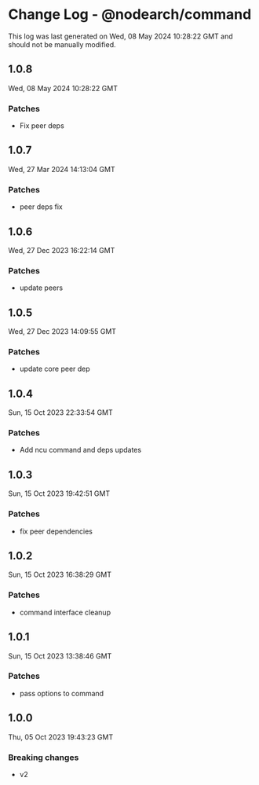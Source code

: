 # Change Log - @nodearch/command

This log was last generated on Wed, 08 May 2024 10:28:22 GMT and should not be manually modified.

## 1.0.8
Wed, 08 May 2024 10:28:22 GMT

### Patches

- Fix peer deps

## 1.0.7
Wed, 27 Mar 2024 14:13:04 GMT

### Patches

- peer deps fix

## 1.0.6
Wed, 27 Dec 2023 16:22:14 GMT

### Patches

- update peers

## 1.0.5
Wed, 27 Dec 2023 14:09:55 GMT

### Patches

- update core peer dep

## 1.0.4
Sun, 15 Oct 2023 22:33:54 GMT

### Patches

- Add ncu command and deps updates

## 1.0.3
Sun, 15 Oct 2023 19:42:51 GMT

### Patches

- fix peer dependencies

## 1.0.2
Sun, 15 Oct 2023 16:38:29 GMT

### Patches

- command interface cleanup

## 1.0.1
Sun, 15 Oct 2023 13:38:46 GMT

### Patches

- pass options to command

## 1.0.0
Thu, 05 Oct 2023 19:43:23 GMT

### Breaking changes

- v2

